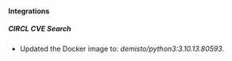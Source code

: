 #### Integrations
##### CIRCL CVE Search
- Updated the Docker image to: *demisto/python3:3.10.13.80593*.

